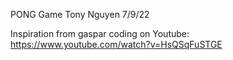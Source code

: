 PONG Game
Tony Nguyen
7/9/22

Inspiration from gaspar coding on Youtube: https://www.youtube.com/watch?v=HsQSqFuSTGE